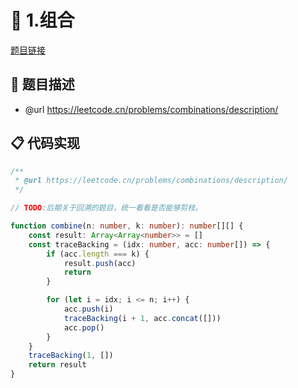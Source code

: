 # 🎯 1.组合

[题目链接](https://leetcode.cn/problems/combinations/description/)

## 📄 题目描述
* @url https://leetcode.cn/problems/combinations/description/

## 📋 代码实现
```typescript
/**
 * @url https://leetcode.cn/problems/combinations/description/
 */

// TODO:后期关于回溯的题目，统一看看是否能够剪枝。

function combine(n: number, k: number): number[][] {
    const result: Array<Array<number>> = []
    const traceBacking = (idx: number, acc: number[]) => {
        if (acc.length === k) {
            result.push(acc)
            return
        }

        for (let i = idx; i <= n; i++) {
            acc.push(i)
            traceBacking(i + 1, acc.concat([]))
            acc.pop()
        }
    }
    traceBacking(1, [])
    return result
}

```
